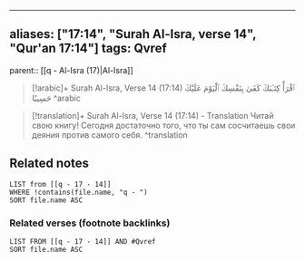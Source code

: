 
---
aliases: ["17:14", "Surah Al-Isra, verse 14", "Qur'an 17:14"]
tags: Qvref
---

parent:: [[q - Al-Isra (17)|Al-Isra]]

> [!arabic]+ Surah Al-Isra, Verse 14 (17:14)
> <span class="quran-arabic">ٱقْرَأْ كِتَـٰبَكَ كَفَىٰ بِنَفْسِكَ ٱلْيَوْمَ عَلَيْكَ حَسِيبًا</span>
^arabic

> [!translation]+ Surah Al-Isra, Verse 14 (17:14) - Translation
> Читай свою книгу! Сегодня достаточно того, что ты сам сосчитаешь свои деяния против самого себя.
^translation



## Related notes
```dataview
LIST from [[q - 17 - 14]]
WHERE !contains(file.name, "q - ")
SORT file.name ASC
```

### Related verses (footnote backlinks)
```dataview
LIST FROM [[q - 17 - 14]] AND #Qvref
SORT file.name ASC
```


